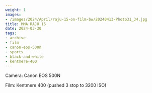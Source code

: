 ```yaml
---
weight: 1
images:
- /images/2024/April/raju-15-on-film-bw/20240413-Photo31_34.jpg
title: MMA RAJU 15
date: 2024-03-30
tags:
- archive
- film
- canon-eos-500n
- sports
- black-and-white
- kentmere-400
---
```


Camera: Canon EOS 500N

Film: Kentmere 400 (pushed 3 stop to 3200 ISO)
